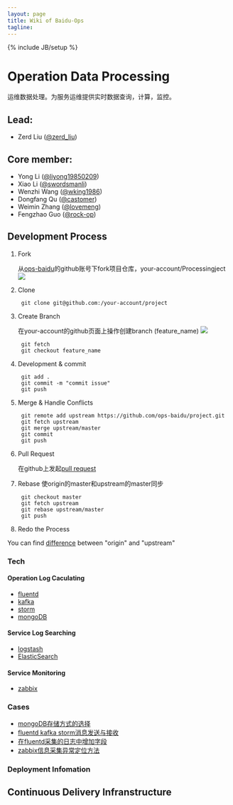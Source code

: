 ```yaml
---
layout: page
title: Wiki of Baidu-Ops
tagline: 
---
```

{% include JB/setup %}

# Operation Data Processing

运维数据处理。为服务运维提供实时数据查询，计算，监控。

## Lead: 

- Zerd Liu ([@zerd_liu](http://github.com/zerdliu))

## Core member: 

- Yong Li ([@liyong19850209](http://github.com/liyong19850209))
- Xiao Li ([@swordsmanli](http://github.com/swordsmanli))
- Wenzhi Wang ([@wking1986](http://github.com/wking1986))
- Dongfang Qu ([@castomer](http://github.com/castomer))
- Weimin Zhang ([@lovemeng](http://github.com/lovemeng))
- Fengzhao Guo ([@rock-op](http://github.com/rock-op))

## Development Process

1. Fork 

   从[ops-baidu](https://github.com/ops-baidu)的github账号下fork项目仓库，your-account/Processingject
   ![](https://github-images.s3.amazonaws.com/help/Bootcamp-Fork.png)

1. Clone

		git clone git@github.com:/your-account/project

1. Create Branch

   在your-account的github页面上操作创建branch (feature_name)
   ![](https://github-images.s3.amazonaws.com/help/branch-selection-dropdown.png)

		git fetch
		git checkout feature_name

1. Development & commit 

		git add .
		git commit -m "commit issue"
		git push

1. Merge & Handle Conflicts

		git remote add upstream https://github.com/ops-baidu/project.git
		git fetch upstream
		git merge upstream/master
		git commit
		git push

1. Pull Request

   在github上发起[pull request](https://help.github.com/articles/creating-a-pull-request)

1. Rebase
   使origin的master和upstream的master同步

		git checkout master
		git fetch upstream
		git rebase upstream/master
		git push

1. Redo the Process

You can find [difference](http://stackoverflow.com/questions/9257533/what-is-the-difference-between-origin-and-upstream-in-github) between "origin" and "upstream"

### Tech
#### Operation Log Caculating

- [fluentd](/tech/fluentd/)
- [kafka](/tech/kafka/)
- [storm](/tech/storm/)
- [mongoDB]()

#### Service Log Searching

- [logstash](/tech/logstash/)
- [ElasticSearch]()

#### Service Monitoring

- [zabbix]()

### Cases

- [mongoDB存储方式的选择]()
- [fluentd kafka storm消息发送与接收]()
- [在fluentd采集的日志中增加字段]()
- [zabbix信息采集异常定位方法]()

### Deployment Infomation

## Continuous Delivery Infranstructure



